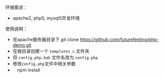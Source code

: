 环境需求：
- apache2, php5, mysql5开发环境

使用说明：
- 在apache服务器目录下 git clone https://github.com/futurefeeling/php-demo.git
- 在根目录创建一个 `templates_c` 文件夹
- 将 `config.php.bak` 文件名改为 `config.php`
- 修改`config.php`文件中相关参数
- ｀npm install｀
